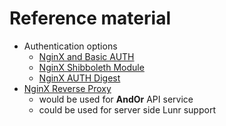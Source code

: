 
# Reference material

+ Authentication options
    + [NginX and Basic AUTH](https://docs.nginx.com/nginx/admin-guide/security-controls/configuring-http-basic-authentication/)
    + [NginX Shibboleth Module](https://github.com/nginx-shib/nginx-http-shibboleth)
    + [NginX AUTH Digest](https://www.nginx.com/resources/wiki/modules/auth_digest/)
+ [NginX Reverse Proxy](https://docs.nginx.com/nginx/admin-guide/web-server/reverse-proxy/)
    + would be used for **AndOr** API service
    + could be used for server side Lunr support

